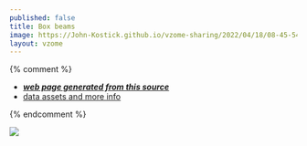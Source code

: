 ```yaml
---
published: false
title: Box beams
image: https://John-Kostick.github.io/vzome-sharing/2022/04/18/08-45-54-Box-beams/Box-beams.png
layout: vzome
---
```


{% comment %}
 - [***web page generated from this source***][post]
 - [data assets and more info][github]

[post]: <https://John-Kostick.github.io/vzome-sharing/2022/04/18/Box-beams-08-45-54.html>
[github]: <https://github.com/John-Kostick/vzome-sharing/tree/main/2022/04/18/08-45-54-Box-beams/>
{% endcomment %}

<vzome-viewer style="width: 100%; height: 65vh;"
       src="https://John-Kostick.github.io/vzome-sharing/2022/04/18/08-45-54-Box-beams/Box-beams.vZome" >
  <img src="https://John-Kostick.github.io/vzome-sharing/2022/04/18/08-45-54-Box-beams/Box-beams.png" />
</vzome-viewer>
